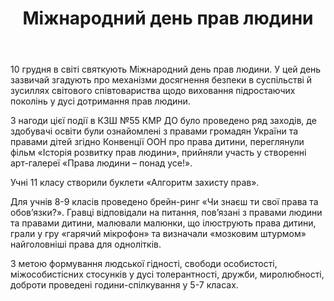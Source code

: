 ﻿---
title: Міжнародний день прав людини
---

10 грудня в світі святкують Міжнародний день прав людини. У цей день зазвичай згадують про механізми досягнення безпеки в суспільстві й зусиллях світового співтовариства щодо виховання підростаючих поколінь у дусі дотримання прав людини.

З нагоди цієї події в КЗШ №55 КМР ДО було проведено ряд заходів, де здобувачі освіти були ознайомлені з правами громадян України та правами дітей згідно Конвенції ООН про права дитини, переглянули фільм «Історія розвитку прав людини», прийняли участь у створенні арт-галереї «Права людини – понад усе!».

Учні 11 класу створили буклети «Алгоритм захисту прав».

Для учнів 8-9 класів проведено брейн-ринг «Чи знаєш ти свої права та обов’язки?». Гравці відповідали на питання, пов’язані з правами людини та правами дитини, малювали малюнки, що ілюструють права дитини, грали у гру «гарячий мікрофон» та визначали «мозковим штурмом» найголовніші права для однолітків.

З метою формування людської гідності, свободи особистості, міжособистісних стосунків у дусі толерантності, дружби, миролюбності, доброти проведені години-спілкування у 5-7 класах.

<slideshow />
